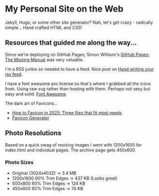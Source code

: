 # My Personal Site on the Web

Jekyll, Hugo, or some other site generator? Nah, let's get crazy - radically simple... Hand crafted HTML and CSS!

## Resources that guided me along the way...

Since we're deploying on GitHub Pages; Simon Willison's [GitHub Pages: The Missing Manual](https://til.simonwillison.net/github/github-pages) was very valuable.

I'm a RSS junkie so needed to have a feed. Nice post on [Hand writing your rss feed](https://everest-pipkin.com/teaching/handmadeRSS).

I have a font awesome pro license so that's where I grabbed all the icons from. Using raw svg rather than hosting with them. Perhaps not sexy but easy and solid. [Font Awesome](https://fontawesome.com/icons).

The dark art of Favicons...

- [How to Favicon in 2025: Three files that fit most needs](https://evilmartians.com/chronicles/how-to-favicon-in-2021-six-files-that-fit-most-needs)
- [Favicon Generator](https://realfavicongenerator.net)

## Photo Resolutions

Based on a quick swag of resizing images I went with 1200x1600 for index.html and individual pages. The archive page gets 450x600.

### Photo Sizes

- Original (3024x4032) -> 3.4 MB
- 1200x1600 60% Trim Edges -> 437 KB (Looks great)
- 600x800 60% Trim Edges -> 124 KB
- 450x600 60% Trim Edges -> 74 KB
